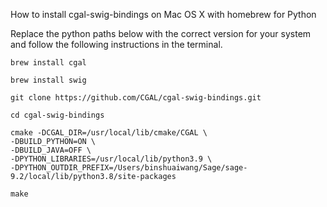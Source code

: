 How to install cgal-swig-bindings on Mac OS X with homebrew for Python

Replace the python paths below with the correct version for your system and follow the following instructions in the terminal.

```
brew install cgal

brew install swig

git clone https://github.com/CGAL/cgal-swig-bindings.git

cd cgal-swig-bindings

cmake -DCGAL_DIR=/usr/local/lib/cmake/CGAL \
-DBUILD_PYTHON=ON \
-DBUILD_JAVA=OFF \
-DPYTHON_LIBRARIES=/usr/local/lib/python3.9 \
-DPYTHON_OUTDIR_PREFIX=/Users/binshuaiwang/Sage/sage-9.2/local/lib/python3.8/site-packages

make
```
